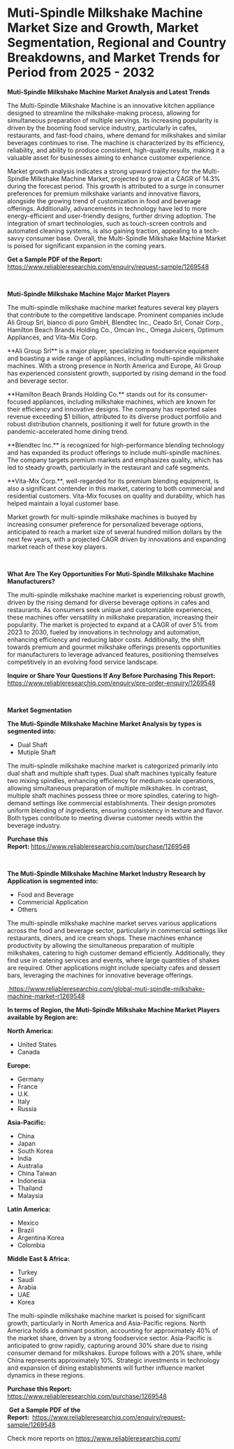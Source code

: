 <p><h1>Muti-Spindle Milkshake Machine Market Size and Growth, Market Segmentation, Regional and Country Breakdowns, and Market Trends for Period from 2025 -  2032</h1></p><p><strong>Muti-Spindle Milkshake Machine Market Analysis and Latest Trends</strong></p>
<p><p>The Multi-Spindle Milkshake Machine is an innovative kitchen appliance designed to streamline the milkshake-making process, allowing for simultaneous preparation of multiple servings. Its increasing popularity is driven by the booming food service industry, particularly in cafes, restaurants, and fast-food chains, where demand for milkshakes and similar beverages continues to rise. The machine is characterized by its efficiency, reliability, and ability to produce consistent, high-quality results, making it a valuable asset for businesses aiming to enhance customer experience.</p><p>Market growth analysis indicates a strong upward trajectory for the Multi-Spindle Milkshake Machine Market, projected to grow at a CAGR of 14.3% during the forecast period. This growth is attributed to a surge in consumer preferences for premium milkshake variants and innovative flavors, alongside the growing trend of customization in food and beverage offerings. Additionally, advancements in technology have led to more energy-efficient and user-friendly designs, further driving adoption. The integration of smart technologies, such as touch-screen controls and automated cleaning systems, is also gaining traction, appealing to a tech-savvy consumer base. Overall, the Multi-Spindle Milkshake Machine Market is poised for significant expansion in the coming years.</p></p>
<p><strong>Get a Sample PDF of the Report:&nbsp;</strong> <a href="https://www.reliableresearchiq.com/enquiry/request-sample/1269548?utm_campaign=2580&utm_medium=2&utm_source=Github&utm_content=ia&utm_term=24032025&utm_id=muti-spindle-milkshake-machine">https://www.reliableresearchiq.com/enquiry/request-sample/1269548</a></p>
<p>&nbsp;</p>
<p><strong>Muti-Spindle Milkshake Machine Major Market Players</strong></p>
<p><p>The multi-spindle milkshake machine market features several key players that contribute to the competitive landscape. Prominent companies include Ali Group Srl, bianco di puro GmbH, Blendtec Inc., Ceado Srl, Conair Corp., Hamilton Beach Brands Holding Co., Omcan Inc., Omega Juicers, Optimum Appliances, and Vita-Mix Corp.</p><p>**Ali Group Srl** is a major player, specializing in foodservice equipment and boasting a wide range of appliances, including multi-spindle milkshake machines. With a strong presence in North America and Europe, Ali Group has experienced consistent growth, supported by rising demand in the food and beverage sector.</p><p>**Hamilton Beach Brands Holding Co.** stands out for its consumer-focused appliances, including milkshake machines, which are known for their efficiency and innovative designs. The company has reported sales revenue exceeding $1 billion, attributed to its diverse product portfolio and robust distribution channels, positioning it well for future growth in the pandemic-accelerated home dining trend.</p><p>**Blendtec Inc.** is recognized for high-performance blending technology and has expanded its product offerings to include multi-spindle machines. The company targets premium markets and emphasizes quality, which has led to steady growth, particularly in the restaurant and café segments.</p><p>**Vita-Mix Corp.**, well-regarded for its premium blending equipment, is also a significant contender in this market, catering to both commercial and residential customers. Vita-Mix focuses on quality and durability, which has helped maintain a loyal customer base.</p><p>Market growth for multi-spindle milkshake machines is buoyed by increasing consumer preference for personalized beverage options, anticipated to reach a market size of several hundred million dollars by the next few years, with a projected CAGR driven by innovations and expanding market reach of these key players.</p></p>
<p>&nbsp;</p>
<p><strong>What Are The Key Opportunities For Muti-Spindle Milkshake Machine Manufacturers?</strong></p>
<p><p>The multi-spindle milkshake machine market is experiencing robust growth, driven by the rising demand for diverse beverage options in cafes and restaurants. As consumers seek unique and customizable experiences, these machines offer versatility in milkshake preparation, increasing their popularity. The market is projected to expand at a CAGR of over 5% from 2023 to 2030, fueled by innovations in technology and automation, enhancing efficiency and reducing labor costs. Additionally, the shift towards premium and gourmet milkshake offerings presents opportunities for manufacturers to leverage advanced features, positioning themselves competitively in an evolving food service landscape.</p></p>
<p><strong>Inquire or Share Your Questions If Any Before Purchasing This Report:</strong> <a href="https://www.reliableresearchiq.com/enquiry/pre-order-enquiry/1269548?utm_campaign=2580&utm_medium=2&utm_source=Github&utm_content=ia&utm_term=24032025&utm_id=muti-spindle-milkshake-machine">https://www.reliableresearchiq.com/enquiry/pre-order-enquiry/1269548</a></p>
<p>&nbsp;</p>
<p><strong>Market Segmentation</strong></p>
<p><strong>The Muti-Spindle Milkshake Machine Market Analysis by types is segmented into:</strong></p>
<p><ul><li>Dual Shaft</li><li>Mutiple Shaft</li></ul></p>
<p><p>The multi-spindle milkshake machine market is categorized primarily into dual shaft and multiple shaft types. Dual shaft machines typically feature two mixing spindles, enhancing efficiency for medium-scale operations, allowing simultaneous preparation of multiple milkshakes. In contrast, multiple shaft machines possess three or more spindles, catering to high-demand settings like commercial establishments. Their design promotes uniform blending of ingredients, ensuring consistency in texture and flavor. Both types contribute to meeting diverse customer needs within the beverage industry.</p></p>
<p><strong>Purchase this Report:&nbsp;</strong><a href="https://www.reliableresearchiq.com/purchase/1269548?utm_campaign=2580&utm_medium=2&utm_source=Github&utm_content=ia&utm_term=24032025&utm_id=muti-spindle-milkshake-machine">https://www.reliableresearchiq.com/purchase/1269548</a></p>
<p>&nbsp;</p>
<p><strong>The Muti-Spindle Milkshake Machine Market Industry Research by Application is segmented into:</strong></p>
<p><ul><li>Food and Beverage</li><li>Commericial Application</li><li>Others</li></ul></p>
<p><p>The multi-spindle milkshake machine market serves various applications across the food and beverage sector, particularly in commercial settings like restaurants, diners, and ice cream shops. These machines enhance productivity by allowing the simultaneous preparation of multiple milkshakes, catering to high customer demand efficiently. Additionally, they find use in catering services and events, where large quantities of shakes are required. Other applications might include specialty cafes and dessert bars, leveraging the machines for innovative beverage offerings.</p></p>
<p><a href="https://www.reliableresearchiq.com/global-muti-spindle-milkshake-machine-market-r1269548?utm_campaign=2580&utm_medium=2&utm_source=Github&utm_content=ia&utm_term=24032025&utm_id=muti-spindle-milkshake-machine">&nbsp;https://www.reliableresearchiq.com/global-muti-spindle-milkshake-machine-market-r1269548</a></p>
<p><strong>In terms of Region, the Muti-Spindle Milkshake Machine Market Players available by Region are:</strong></p>
<p>
    <p> <strong> North America: </strong>
        <ul>
            <li>United States</li>
            <li>Canada</li>
        </ul>
        </p> 
    <p> <strong> Europe: </strong>
        <ul>
            <li>Germany</li>
            <li>France</li>
            <li>U.K.</li>
            <li>Italy</li>
            <li>Russia</li>
        </ul>
        </p> 
    <p> <strong> Asia-Pacific: </strong>
        <ul>
            <li>China</li>
            <li>Japan</li>
            <li>South Korea</li>
            <li>India</li>
            <li>Australia</li>
            <li>China Taiwan</li>
            <li>Indonesia</li>
            <li>Thailand</li>
            <li>Malaysia</li>
        </ul>
        </p> 
    <p> <strong> Latin America: </strong>
        <ul>
            <li>Mexico</li>
            <li>Brazil</li>
            <li>Argentina Korea</li>
            <li>Colombia</li>
        </ul>
        </p> 
    <p> <strong> Middle East & Africa: </strong>
        <ul>
            <li>Turkey</li>
            <li>Saudi</li>
            <li>Arabia</li>
            <li>UAE</li>
            <li>Korea</li>
        </ul>
    </p>
    </p>
<p><p>The multi-spindle milkshake machine market is poised for significant growth, particularly in North America and Asia-Pacific regions. North America holds a dominant position, accounting for approximately 40% of the market share, driven by a strong foodservice sector. Asia-Pacific is anticipated to grow rapidly, capturing around 30% share due to rising consumer demand for milkshakes. Europe follows with a 20% share, while China represents approximately 10%. Strategic investments in technology and expansion of dining establishments will further influence market dynamics in these regions.</p></p>
<p><strong>Purchase this Report: </strong><a href="https://www.reliableresearchiq.com/purchase/1269548?utm_campaign=2580&utm_medium=2&utm_source=Github&utm_content=ia&utm_term=24032025&utm_id=muti-spindle-milkshake-machine">https://www.reliableresearchiq.com/purchase/1269548</a></p>
<p>&nbsp;<strong>Get a Sample PDF of the Report:&nbsp;&nbsp;</strong><a href="https://www.reliableresearchiq.com/enquiry/request-sample/1269548?utm_campaign=2580&utm_medium=2&utm_source=Github&utm_content=ia&utm_term=24032025&utm_id=muti-spindle-milkshake-machine">https://www.reliableresearchiq.com/enquiry/request-sample/1269548</a></p>
<p><strong></strong></p>
<p>Check more reports on <a href="https://www.reliableresearchiq.com/?utm_campaign=2580&utm_medium=2&utm_source=Github&utm_content=ia&utm_term=24032025&utm_id=muti-spindle-milkshake-machine">https://www.reliableresearchiq.com/</a></p>